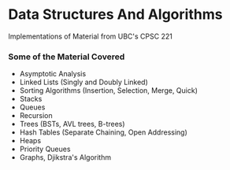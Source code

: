 # Data Structures And Algorithms
Implementations of Material from UBC's CPSC 221

### Some of the Material Covered

 - Asymptotic Analysis 
 - Linked Lists (Singly and Doubly Linked)
 - Sorting Algorithms (Insertion, Selection, Merge, Quick)
 - Stacks
 - Queues
 - Recursion
 - Trees (BSTs, AVL trees, B-trees)
 - Hash Tables (Separate Chaining, Open Addressing)
 - Heaps
 - Priority Queues
 - Graphs, Djikstra's Algorithm

